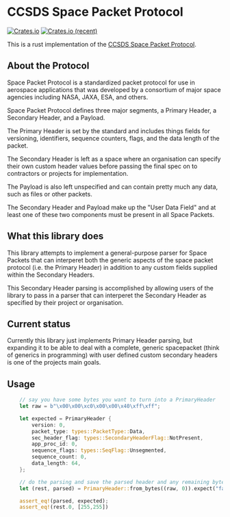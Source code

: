 # CCSDS Space Packet Protocol

[![Crates.io](https://img.shields.io/crates/v/ccsds-spacepacket)](https://crates.io/crates/ccsds_spacepacket) [![Crates.io (recent)](https://img.shields.io/crates/dr/ccsds-spacepacket)](https://crates.io/crates/ccsds_spacepacket)

This is a rust implementation of the [CCSDS Space Packet Protocol](https://public.ccsds.org/Pubs/133x0b2e1.pdf).

## About the Protocol 
Space Packet Protocol is a standardized packet protocol for use in aerospace applications that was developed by a consortium of major space agencies including NASA, JAXA, ESA, and others.

Space Packet Protocol defines three major segments, a Primary Header, a Secondary Header, and a Payload.

The Primary Header is set by the standard and includes things fields for versioning, identifiers, sequence counters, flags, and the data length of the packet.

The Secondary Header is left as a space where an organisation can specify their own custom header values before passing the final spec on to contractors or projects for implementation. 

The Payload is also left unspecified and can contain pretty much any data, such as files or other packets.

The Secondary Header and Payload make up the "User Data Field" and at least one of these two components must be present in all Space Packets. 


## What this library does
This library attempts to implement a general-purpose parser for Space Packets that can interperet both the generic aspects of the space packet protocol (i.e. the Primary Header) in addition to any custom fields supplied within the Secondary Headers.

This Secondary Header parsing is accomplished by allowing users of the library to pass in a parser that can interperet the Secondary Header as specified by their project or organisation.


## Current status
Currently this library just implements Primary Header parsing, but expanding it to be able to deal with a complete, generic spacepacket (think of generics in programming) with user defined custom secondary headers is one of the projects main goals.


## Usage

```rust
	// say you have some bytes you want to turn into a PrimaryHeader
	let raw = b"\x00\x00\xc0\x00\x00\x40\xff\xff";

	let expected = PrimaryHeader {
		version: 0,
		packet_type: types::PacketType::Data,
		sec_header_flag: types::SecondaryHeaderFlag::NotPresent,
		app_proc_id: 0,
		sequence_flags: types::SeqFlag::Unsegmented,
		sequence_count: 0,
		data_length: 64,
	};

	// do the parsing and save the parsed header and any remaining bytes
	let (rest, parsed) = PrimaryHeader::from_bytes((raw, 0)).expect("failed to parse header");

	assert_eq!(parsed, expected);
	assert_eq!(rest.0, [255,255])
```